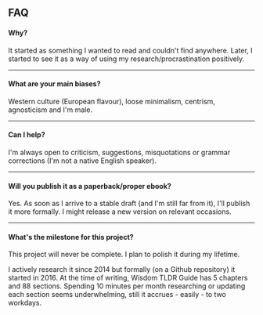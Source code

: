 ## FAQ

#### Why?

It started as something I wanted to read and couldn't find anywhere. Later, I started to see it as a way of using my research/procrastination positively.

---

#### What are your main biases?

Western culture (European flavour), loose minimalism, centrism, agnosticism and I'm male.

---

#### Can I help?

I'm always open to criticism, suggestions, misquotations or grammar corrections (I'm not a native English speaker).

---

#### Will you publish it as a paperback/proper ebook?

Yes. As soon as I arrive to a stable draft (and I'm still far from it), I'll publish it more formally. I might release a new version on relevant occasions.

---

#### What's the milestone for this project?

This project will never be complete. I plan to polish it during my lifetime.

I actively research it since 2014 but formally (on a Github repository) it started in 2016. At the time of writing, Wisdom TLDR Guide has 5 chapters and 88 sections. Spending 10 minutes per month researching or updating each section seems underwhelming, still it accrues - easily - to two workdays.